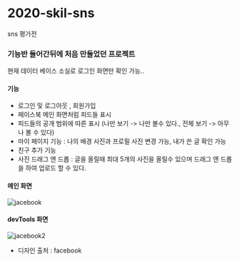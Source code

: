 # 2020-skil-sns
sns 평가전
### 기능반 들어간뒤에 처음 만들었던 프로젝트
현재 데이터 베이스 소실로 로그인 화면만 확인 가능..
#### 기능 
- 로그인 및 로그아웃 , 회원가입
- 페이스북 메인 화면처럼 피드들 표시 
- 피드들의 공개 범위에 따른 표시 (나만 보기 -> 나만 볼수 있다., 전체 보기 -> 아무나 볼 수 있다)
- 마이 페이지 기능 : 나의 배경 사진과 프로필 사진 변경 가능, 내가 쓴 글 확인 가능
- 친구 추가 기능
- 사진 드래그 앤 드롭 : 글을 올릴때 최대 5개의 사진을 올릴수 있으며 드래그 앤 드롭을 하여 업로드 할 수 있다.

#### 메인 화면
![jacebook](https://user-images.githubusercontent.com/55534787/103434270-54408880-4c42-11eb-9ee9-87708596495c.png)
#### devTools 화면
![jacebook2](https://user-images.githubusercontent.com/55534787/103434271-5571b580-4c42-11eb-884b-f56100e6b165.png)

- 디자인 출처 : facebook
